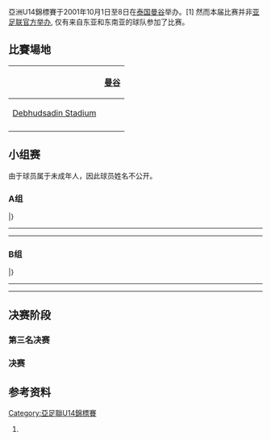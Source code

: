 亞洲U14錦標賽于2001年10月1日至8日在[泰国](../Page/泰国.md "wikilink")[曼谷](../Page/曼谷.md "wikilink")举办。\[1\]
然而本届比赛并非[亚足联官方举办](https://zh.wikipedia.org/wiki/亚洲足球联合总会 "wikilink"),
仅有来自东亚和东南亚的球队参加了比赛。

## 比賽場地

<center>

<table>
<thead>
<tr class="header">
<th></th>
<th><p><a href="../Page/曼谷.md" title="wikilink">曼谷</a></p></th>
</tr>
</thead>
<tbody>
<tr class="odd">
<td><p><a href="https://zh.wikipedia.org/wiki/Debhudsadin_Stadium" title="wikilink">Debhudsadin Stadium</a></p></td>
<td></td>
</tr>
<tr class="even">
<td></td>
<td></td>
</tr>
</tbody>
</table>

</center>

## 小组赛

由于球员属于未成年人，因此球员姓名不公开。

### A组

|}

-----

-----

### B组

|}

-----

-----

## 决赛阶段

### 第三名决赛

### 决赛

## 参考资料

[Category:亞足聯U14錦標賽](https://zh.wikipedia.org/wiki/Category:亞足聯U14錦標賽 "wikilink")

1.